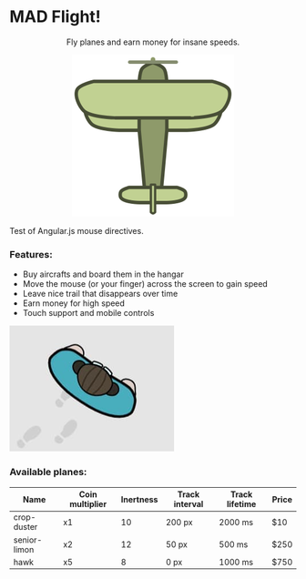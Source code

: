 # MAD Flight!

<span align="center">

Fly planes and earn money for insane speeds.

![Logo](assets/images/planes/crop-duster/crop-duster.svg)

</span>

Test of Angular.js mouse directives.

### Features:
- Buy aircrafts and board them in the hangar
- Move the mouse (or your finger) across the screen to gain speed
- Leave nice trail that disappears over time
- Earn money for high speed
- Touch support and mobile controls

![Pilot](assets/images/pilot/pilot-demo.jpg)

### Available planes:

| Name         | Coin multiplier | Inertness | Track interval | Track lifetime | Price |
| ------------ | --------------- | --------- | -------------- | -------------- | ----- |
| crop-duster  | x1              | 10        | 200 px         | 2000 ms        | $10   |
| senior-limon | x2              | 12        | 50 px          | 500 ms         | $250  |
| hawk         | x5              | 8         | 0 px           | 1000 ms        | $750  |
